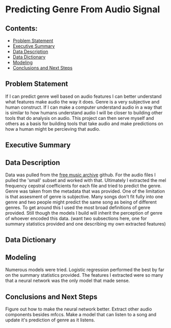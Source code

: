 # Predicting Genre From Audio Signal

## Contents:
- [Problem Statement](#Problem-Statement)
- [Executive Summary](#Executive-Summary)
- [Data Description](#Data-Description)
- [Data Dictionary](#Data-Dictionary)
- [Modeling](#Modeling)
- [Conclusions and Next Steps](#Conclusions-and-Next-Steps)

## Problem Statement
If I can predict genre well based on audio features I can better understand what features make audio the way it does. Genre is a very subjective and human construct. If I can make a computer understand audio in a way that is similar to how humans understand audio I will be closer to building other tools that do analysis on audio. This project can then serve myself and others as a basis for building tools that take audio and make predictions on how a human might be percieving that audio.

## Executive Summary


## Data Description
Data was pulled from the [free music archive](https://github.com/mdeff/fma) github. For the audio files I pulled the 'small' subset and worked with that. Ultimately I extracted the mel frequency cepstral coefficients for each file and tried to predict the genre. Genre was taken from the metadata that was provided. One of the limitation is that assesment of genre is subjective. Many songs don't fit fully into one genre and two people might predict the same song as being of different genres. To get around this I used the most broad definitions of genre provided. Still though the models I build will inherit the perception of genre of whoever encoded this data.
(want two subsections here, one for summary statistics provided and one describing my own extracted features)

## Data Dictionary

## Modeling
Numerous models were tried. Logistic regression performed the best by far on the summary statistics provided. The features I extracted were so many that a neural network was the only model that made sense.

## Conclusions and Next Steps
Figure out how to make the neural network better. Extract other audio components besides mfccs. Make a model that can listen to a song and update it's prediction of genre as it listens.
